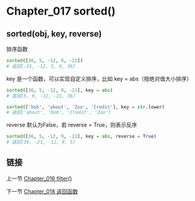 # Chapter_017   sorted()

## sorted(obj, key, reverse)

排序函数

```python
sorted([36, 5, -12, 9, -21])
# 返回[-21, -12, 5, 9, 36]
```

key 是一个函数，可以实现自定义排序，比如 key = abs（按绝对值大小排序）

```python
sorted([36, 5, -12, 9, -21], key = abs)
# 返回[5, 9, -12, -21, 36]

sorted(['bob', 'about', 'Zoo', 'Credit'], key = str.lower)
# 返回['about', 'bob', 'Credit', 'Zoo']
```


reverse 默认为False，若 reverse = True，则表示反序
```python
sorted([36, 5, -12, 9, -21], key = abs, reverse = True)
# 返回[36, -21, -12, 9, 5]
```


## 链接

上一节 [Chapter_016 filter()](https://github.com/nizo2010/Study_Python_lxf/blob/master/Chapter_016.md "Chapter_016 filter()")

下一节 [Chapter_018 返回函数](https://github.com/nizo2010/Study_Python_lxf/blob/master/Chapter_018.md "Chapter_018 返回函数")

